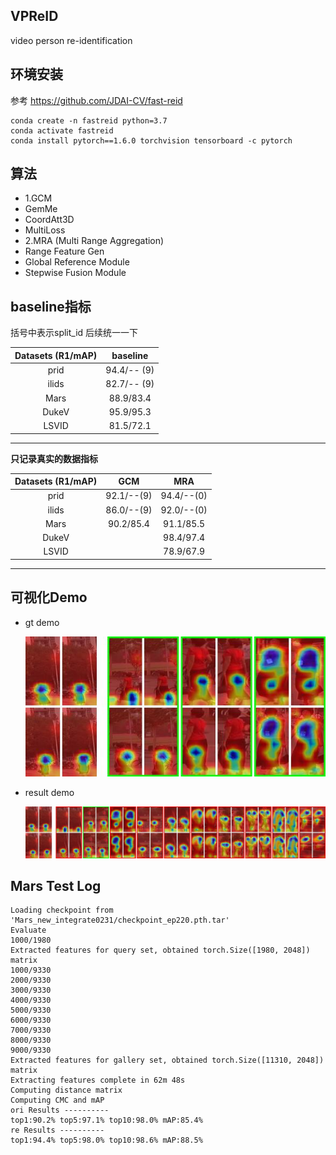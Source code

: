 ## VPReID
video person re-identification 

## 环境安装  
参考 https://github.com/JDAI-CV/fast-reid  
```shell script
conda create -n fastreid python=3.7
conda activate fastreid
conda install pytorch==1.6.0 torchvision tensorboard -c pytorch
```
## 算法 
- 1.GCM
 - GemMe
 - CoordAtt3D
 - MultiLoss 
- 2.MRA (Multi Range Aggregation)
 - Range Feature Gen
 - Global Reference Module
 - Stepwise Fusion Module
 
##  baseline指标  
括号中表示split_id  后续统一一下  

|      Datasets  (R1/mAP)    | baseline       |   
|      :----------------:    | :-----------:  | 
| prid                       |    94.4/-- (9) | 
| ilids                      |    82.7/-- (9) | 
|        Mars                |    88.9/83.4   |  
|       DukeV                |    95.9/95.3   |   
|       LSVID                |    81.5/72.1   |   
------------------------------------------------

**只记录真实的数据指标**  

|      Datasets  (R1/mAP)    | GCM             |    MRA         |
|      :----------------:    | :-----------:   |  :-----------: |
| prid                       |     92.1/--(9)  | 94.4/--(0)     |
| ilids                      |     86.0/--(9)  | 92.0/--(0)     |
|        Mars                |    90.2/85.4    | 91.1/85.5      |
|       DukeV                |                 | 98.4/97.4      |
|       LSVID                |                 | 78.9/67.9      |
 

------------------------------------------------- 
## 可视化Demo  
- gt demo  

  ![gt image](pic/0912C5T0006F001_gt.jpg) 

- result demo  

  ![res image](pic/0912C5T0006F001.jpg)  

## Mars Test Log

    Loading checkpoint from 'Mars_new_integrate0231/checkpoint_ep220.pth.tar'  
    Evaluate  
    1000/1980  
    Extracted features for query set, obtained torch.Size([1980, 2048]) matrix  
    1000/9330  
    2000/9330  
    3000/9330  
    4000/9330  
    5000/9330  
    6000/9330  
    7000/9330  
    8000/9330  
    9000/9330  
    Extracted features for gallery set, obtained torch.Size([11310, 2048]) matrix  
    Extracting features complete in 62m 48s  
    Computing distance matrix  
    Computing CMC and mAP  
    ori Results ----------  
    top1:90.2% top5:97.1% top10:98.0% mAP:85.4%  
    re Results ----------  
    top1:94.4% top5:98.0% top10:98.6% mAP:88.5%
